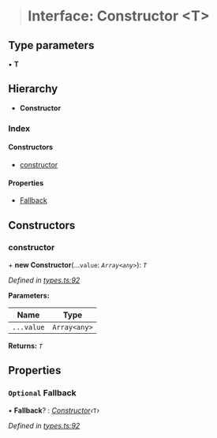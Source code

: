 > # Interface: Constructor <**T**>

## Type parameters

▪ **T**

## Hierarchy

* **Constructor**

### Index

#### Constructors

* [constructor](_types_.constructor.md#constructor)

#### Properties

* [Fallback](_types_.constructor.md#optional-fallback)

## Constructors

###  constructor

\+ **new Constructor**(...`value`: *`Array<any>`*): *`T`*

*Defined in [types.ts:92](https://github.com/polkadot-js/api/blob/917168a/packages/types/src/types.ts#L92)*

**Parameters:**

Name | Type |
------ | ------ |
`...value` | `Array<any>` |

**Returns:** *`T`*

## Properties

### `Optional` Fallback

• **Fallback**? : *[Constructor](_types_.constructor.md)‹*`T`*›*

*Defined in [types.ts:92](https://github.com/polkadot-js/api/blob/917168a/packages/types/src/types.ts#L92)*